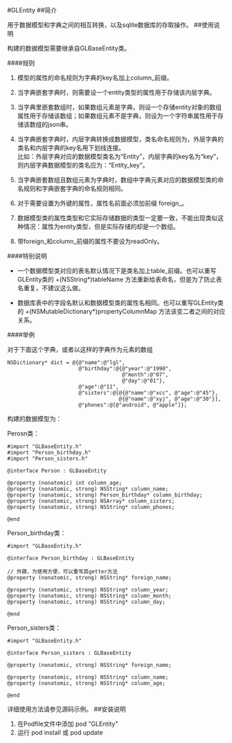 #GLEntity
##简介

用于数据模型和字典之间的相互转换，以及sqlite数据库的存取操作。
##使用说明

构建的数据模型需要继承自GLBaseEntity类。
	
####规则

1. 模型的属性的命名规则为字典的key名加上column_前缀。


2. 当字典嵌套字典时，则需要设一个entity类型的属性用于存储该内层字典。


3. 当字典里嵌套数组时，如果数组元素是字典，则设一个存储entity对象的数组属性用于存储该数组；如果数组元素不是字典，则设为一个字符串属性用于存储该数组的json串。

4. 当字典嵌套字典时，内层字典转换成数据模型，类名命名规则为，外层字典的类名和内层字典的key名用下划线连接。<br />比如：外层字典对应的数据模型类名为“Entity”，内层字典的key名为“key”，则内层字典数据模型的类名应为：“Entity_key”。

5. 当字典嵌套数组且数组元素为字典时，数组中字典元素对应的数据模型类的命名规则和字典嵌套字典的命名规则相同。

6. 对于需要设置为外键的属性，属性名前面必须加前缀 foreign_。

7. 数据模型类的属性类型和它实际存储数据的类型一定要一致，不能出现类似这种情况：属性为entity类型，但是实际存储的却是一个数组。

8. 带foreign_和column_前缀的属性不要设为readOnly。


####特别说明

* 一个数据模型类对应的表名默认情况下是类名加上table_前缀。也可以重写GLEntity类的 +(NSString*)tableName 方法重新给表命名，但是为了防止表名重复，不建议这么做。

* 数据库表中的字段名默认和数据模型类的属性名相同。也可以重写GLEntity类的 +(NSMutableDictionary*)propertyColumnMap 方法该变二者之间的对应关系。

####举例

对于下面这个字典，或者以这样的字典作为元素的数组

	NSDictionary* dict = @{@"name":@"lgl",
                           @"birthday":@{@"year":@"1990",
                                         @"month":@"07",
                                         @"day":@"01"},
                           @"age":@"11",
                           @"sisters":@[@{@"name":@"xcc", @"age":@"45"},
                                        @{@"name":@"xyj", @"age":@"30"}],
                           @"phones":@[@"android", @"apple"]};

构建的数据模型为：

Perosn类：
	
	#import "GLBaseEntity.h"
	#import "Person_birthday.h"
	#import "Person_sisters.h"

	@interface Person : GLBaseEntity
	
	@property (nonatomic) int column_age;
	@property (nonatomic, strong) NSString* column_name;
	@property (nonatomic, strong) Person_birthday* column_birthday;
	@property (nonatomic, strong) NSArray* column_sisters;
	@property (nonatomic, strong) NSString* column_phones;
	
	@end	
                           
Person_birthday类：	

	#import "GLBaseEntity.h"

	@interface Person_birthday : GLBaseEntity
	
	// 外键，为使用方便，可以重写其getter方法
	@property (nonatomic, strong) NSString* foreign_name;
	
	@property (nonatomic, strong) NSString* column_year;
	@property (nonatomic, strong) NSString* column_month;
	@property (nonatomic, strong) NSString* column_day;
	
	@end
             
Person_sisters类：

	#import "GLBaseEntity.h"

	@interface Person_sisters : GLBaseEntity
	
	@property (nonatomic, strong) NSString* foreign_name;
	
	@property (nonatomic, strong) NSString* column_name;
	@property (nonatomic, strong) NSString* column_age;
	
	@end              


详细使用方法请参见源码示例。
##安装说明

1. 在Podfile文件中添加 pod "GLEntity"
2. 运行 pod install 或 pod update
